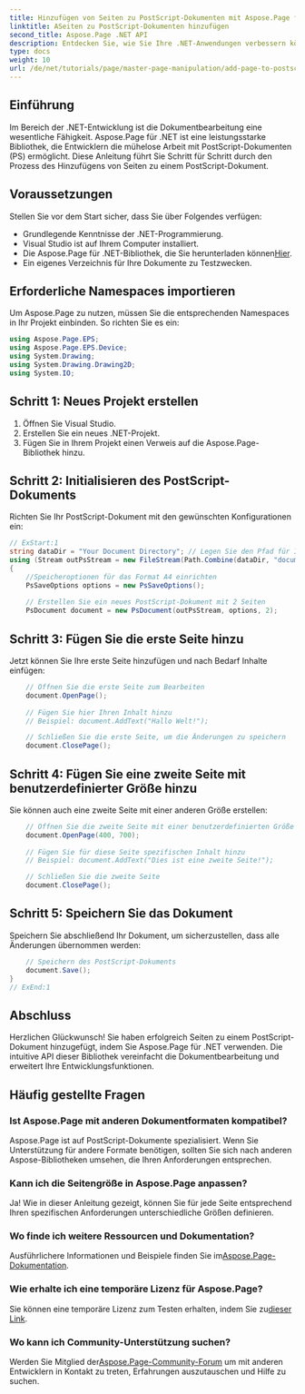 ```yaml
---
title: Hinzufügen von Seiten zu PostScript-Dokumenten mit Aspose.Page für .NET
linktitle: ASeiten zu PostScript-Dokumenten hinzufügen
second_title: Aspose.Page .NET API
description: Entdecken Sie, wie Sie Ihre .NET-Anwendungen verbessern können, indem Sie PostScript-Dokumente mit Aspose.Page bearbeiten. Diese Schritt-für-Schritt-Anleitung enthält klare Anweisungen zum Initialisieren eines Dokuments.
type: docs
weight: 10
url: /de/net/tutorials/page/master-page-manipulation/add-page-to-postscript-document/
---
```

## Einführung

Im Bereich der .NET-Entwicklung ist die Dokumentbearbeitung eine wesentliche Fähigkeit. Aspose.Page für .NET ist eine leistungsstarke Bibliothek, die Entwicklern die mühelose Arbeit mit PostScript-Dokumenten (PS) ermöglicht. Diese Anleitung führt Sie Schritt für Schritt durch den Prozess des Hinzufügens von Seiten zu einem PostScript-Dokument.

## Voraussetzungen

Stellen Sie vor dem Start sicher, dass Sie über Folgendes verfügen:

- Grundlegende Kenntnisse der .NET-Programmierung.
- Visual Studio ist auf Ihrem Computer installiert.
-  Die Aspose.Page für .NET-Bibliothek, die Sie herunterladen können[Hier](https://releases.aspose.com/page/net/).
- Ein eigenes Verzeichnis für Ihre Dokumente zu Testzwecken.

## Erforderliche Namespaces importieren

Um Aspose.Page zu nutzen, müssen Sie die entsprechenden Namespaces in Ihr Projekt einbinden. So richten Sie es ein:

```csharp
using Aspose.Page.EPS;
using Aspose.Page.EPS.Device;
using System.Drawing;
using System.Drawing.Drawing2D;
using System.IO;
```

## Schritt 1: Neues Projekt erstellen

1. Öffnen Sie Visual Studio.
2. Erstellen Sie ein neues .NET-Projekt.
3. Fügen Sie in Ihrem Projekt einen Verweis auf die Aspose.Page-Bibliothek hinzu.

## Schritt 2: Initialisieren des PostScript-Dokuments

Richten Sie Ihr PostScript-Dokument mit den gewünschten Konfigurationen ein:

```csharp
// ExStart:1
string dataDir = "Your Document Directory"; // Legen Sie den Pfad für Ihr Dokumentverzeichnis fest
using (Stream outPsStream = new FileStream(Path.Combine(dataDir, "document1.ps"), FileMode.Create))
{
    //Speicheroptionen für das Format A4 einrichten
    PsSaveOptions options = new PsSaveOptions();
    
    // Erstellen Sie ein neues PostScript-Dokument mit 2 Seiten
    PsDocument document = new PsDocument(outPsStream, options, 2);
```

## Schritt 3: Fügen Sie die erste Seite hinzu

Jetzt können Sie Ihre erste Seite hinzufügen und nach Bedarf Inhalte einfügen:

```csharp
    // Öffnen Sie die erste Seite zum Bearbeiten
    document.OpenPage();
    
    // Fügen Sie hier Ihren Inhalt hinzu
    // Beispiel: document.AddText("Hallo Welt!");

    // Schließen Sie die erste Seite, um die Änderungen zu speichern
    document.ClosePage();
```

## Schritt 4: Fügen Sie eine zweite Seite mit benutzerdefinierter Größe hinzu

Sie können auch eine zweite Seite mit einer anderen Größe erstellen:

```csharp
    // Öffnen Sie die zweite Seite mit einer benutzerdefinierten Größe (z. B. 400 x 700).
    document.OpenPage(400, 700);
    
    // Fügen Sie für diese Seite spezifischen Inhalt hinzu
    // Beispiel: document.AddText("Dies ist eine zweite Seite!");

    // Schließen Sie die zweite Seite
    document.ClosePage();
```

## Schritt 5: Speichern Sie das Dokument

Speichern Sie abschließend Ihr Dokument, um sicherzustellen, dass alle Änderungen übernommen werden:

```csharp
    // Speichern des PostScript-Dokuments
    document.Save();
}
// ExEnd:1
```

## Abschluss

Herzlichen Glückwunsch! Sie haben erfolgreich Seiten zu einem PostScript-Dokument hinzugefügt, indem Sie Aspose.Page für .NET verwenden. Die intuitive API dieser Bibliothek vereinfacht die Dokumentbearbeitung und erweitert Ihre Entwicklungsfunktionen.

## Häufig gestellte Fragen

### Ist Aspose.Page mit anderen Dokumentformaten kompatibel?  
Aspose.Page ist auf PostScript-Dokumente spezialisiert. Wenn Sie Unterstützung für andere Formate benötigen, sollten Sie sich nach anderen Aspose-Bibliotheken umsehen, die Ihren Anforderungen entsprechen.

### Kann ich die Seitengröße in Aspose.Page anpassen?  
Ja! Wie in dieser Anleitung gezeigt, können Sie für jede Seite entsprechend Ihren spezifischen Anforderungen unterschiedliche Größen definieren.

### Wo finde ich weitere Ressourcen und Dokumentation?  
 Ausführlichere Informationen und Beispiele finden Sie im[Aspose.Page-Dokumentation](https://reference.aspose.com/page/net/).

### Wie erhalte ich eine temporäre Lizenz für Aspose.Page?  
 Sie können eine temporäre Lizenz zum Testen erhalten, indem Sie zu[dieser Link](https://purchase.conholdate.com/temporary-license/).

### Wo kann ich Community-Unterstützung suchen?  
 Werden Sie Mitglied der[Aspose.Page-Community-Forum](https://forum.aspose.com/c/page/39) um mit anderen Entwicklern in Kontakt zu treten, Erfahrungen auszutauschen und Hilfe zu suchen.